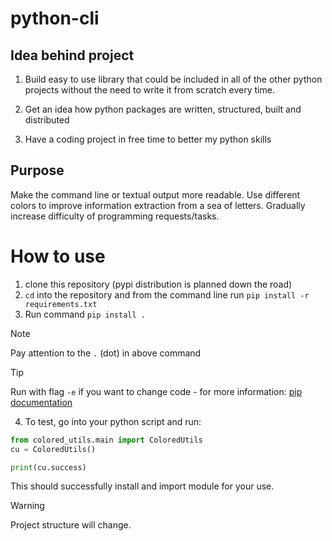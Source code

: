 # python-cli

## Idea behind project

1) Build easy to use library that could be included in all of the other python projects without the need to write it from scratch every time.

2) Get an idea how python packages are written, structured, built and distributed

3) Have a coding project in free time to better my python skills

## Purpose

Make the command line or textual output more readable. 
Use different colors to improve information extraction from a sea of letters.
Gradually increase difficulty of programming requests/tasks.

# How to use

1. clone this repository (pypi distribution is planned down the road)
2. `cd` into the repository and from the command line run `pip install -r requirements.txt`
3. Run command `pip install .`

> [!NOTE]
> Pay attention to the `.` (dot) in above command
   
> [!TIP]
> Run with flag `-e` if you want to change code - for more information: [pip documentation](https://pip.pypa.io/en/stable/topics/local-project-installs/#editable-installs)

4. To test, go into your python script and run:

```py
from colored_utils.main import ColoredUtils
cu = ColoredUtils()

print(cu.success)
```

This should successfully install and import module for your use. 

> [!WARNING]
> Project structure will change.

